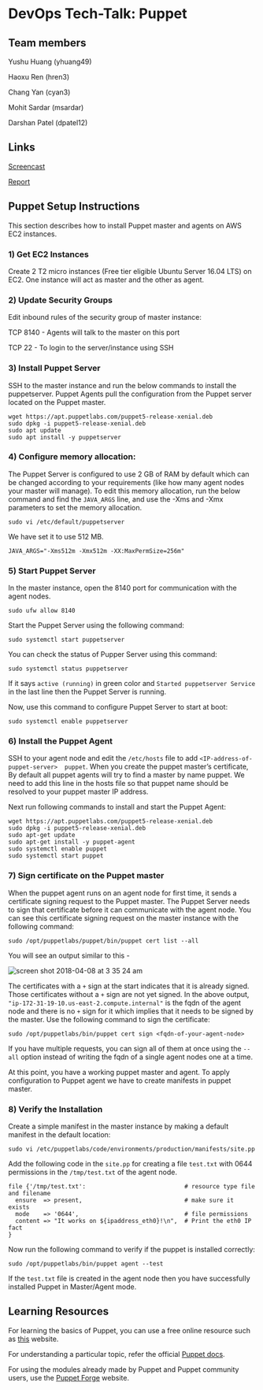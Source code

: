 # DevOps Tech-Talk: Puppet

## Team members

Yushu Huang (yhuang49)

Haoxu Ren (hren3)

Chang Yan (cyan3)

Mohit Sardar (msardar)

Darshan Patel (dpatel12)

## Links

[Screencast](https://youtu.be/F4h8WbmRxxo)

[Report](https://github.ncsu.edu/dpatel12/DevOps-Puppet-Techtalk/blob/master/Report.pdf)

## Puppet Setup Instructions

This section describes how to install Puppet master and agents on AWS EC2 instances.

### 1) Get EC2 Instances

Create 2 T2 micro instances (Free tier eligible Ubuntu Server 16.04 LTS) on EC2. 
One instance will act as master and the other as agent.

### 2) Update Security Groups

Edit inbound rules of the security group of master instance:

TCP 8140 - Agents will talk to the master on this port

TCP 22 - To login to the server/instance using SSH

### 3) Install Puppet Server

SSH to the master instance and run the below commands to install the puppetserver.
Puppet Agents pull the configuration from the Puppet server located on the Puppet master.

```
wget https://apt.puppetlabs.com/puppet5-release-xenial.deb
sudo dpkg -i puppet5-release-xenial.deb
sudo apt update
sudo apt install -y puppetserver
```

### 4) Configure memory allocation:

The Puppet Server is configured to use 2 GB of RAM by default which can be changed according to your requirements 
(like how many agent nodes your master will manage). To edit this memory allocation, run the below command and 
find the `JAVA_ARGS` line, 
and use the -Xms and -Xmx parameters to set the memory allocation.

`sudo vi /etc/default/puppetserver`

We have set it to use 512 MB.

`JAVA_ARGS="-Xms512m -Xmx512m -XX:MaxPermSize=256m"`

### 5) Start Puppet Server

In the master instance, open the 8140 port for communication with the agent nodes.

`sudo ufw allow 8140`

Start the Puppet Server using the following command:

`sudo systemctl start puppetserver`

You can check the status of Pupper Server using this command:

`sudo systemctl status puppetserver`

If it says `active (running)` in green color and `Started puppetserver Service` in the last line then the Puppet Server is running.

Now, use this command to configure Puppet Server to start at boot:

`sudo systemctl enable puppetserver`

### 6) Install the Puppet Agent

SSH to your agent node and edit the `/etc/hosts` file to add `<IP-address-of-puppet-server>  puppet`.
When you create the puppet master’s certificate, By default all puppet agents will try to find a master by name puppet.
We need to add this line in the hosts file so that puppet name should be resolved to your puppet master IP address.

Next run following commands to install and start the Puppet Agent:

```
wget https://apt.puppetlabs.com/puppet5-release-xenial.deb
sudo dpkg -i puppet5-release-xenial.deb
sudo apt-get update
sudo apt-get install -y puppet-agent
sudo systemctl enable puppet
sudo systemctl start puppet
```

### 7) Sign certificate on the Puppet master

When the puppet agent runs on an agent node for first time, it sends a certificate signing request to the Puppet master.
The Puppet Server needs to sign that certificate before it can communicate with the agent node.
You can see this certificate signing request on the master instance with the following command:

`sudo /opt/puppetlabs/puppet/bin/puppet cert list --all`

You will see an output similar to this - 

![screen shot 2018-04-08 at 3 35 24 am](https://media.github.ncsu.edu/user/6931/files/fe9c097c-3add-11e8-8fe2-285214e4042e)

The certificates with a `+` sign at the start indicates that it is already signed. 
Those certificates without a `+` sign are not yet signed. 
In the above output, `"ip-172-31-19-10.us-east-2.compute.internal"` is the fqdn of the agent node 
and there is no `+` sign for it which implies that it needs to be signed by the master.
Use the following command to sign the certificate:

`sudo /opt/puppetlabs/bin/puppet cert sign <fqdn-of-your-agent-node>`

If you have multiple requests, you can sign all of them at once using the `--all` option instead of writing the fqdn of a single agent nodes one at a time.

At this point, you have a working puppet master and agent. 
To apply configuration to Puppet agent we have to create manifests in puppet master.

### 8) Verify the Installation

Create a simple manifest in the master instance by making a default manifest in the default location:

`sudo vi /etc/puppetlabs/code/environments/production/manifests/site.pp`

Add the following code in the `site.pp` for creating a file `test.txt` with 0644 permissions in the `/tmp/test.txt` of the agent node.

```
file {'/tmp/test.txt':                            # resource type file and filename
  ensure  => present,                             # make sure it exists
  mode    => '0644',                              # file permissions
  content => "It works on ${ipaddress_eth0}!\n",  # Print the eth0 IP fact
}
```

Now run the following command to verify if the puppet is installed correctly:

`sudo /opt/puppetlabs/bin/puppet agent --test`

If the `test.txt` file is created in the agent node then you have successfully installed Puppet in Master/Agent mode.

## Learning Resources

For learning the basics of Puppet, you can use a free online resource such as [this](https://www.example42.com/tutorials/PuppetTutorial/) website.

For understanding a particular topic, refer the official [Puppet docs](https://puppet.com/docs).

For using the modules already made by Puppet and Puppet community users, use the [Puppet Forge](https://forge.puppet.com) website.
